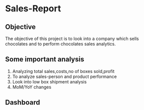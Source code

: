 # Sales-Report

## Objective
The objective of this project is to look into a company which sells chocolates and to perform chocolates sales analytics.

## Some important analysis
1. Analyzing total sales,costs,no of boxes sold,profit
2. To analyze sales-person and product performance
3. Look into low box shipment analysis
4. MoM/YoY changes

## Dashboard
